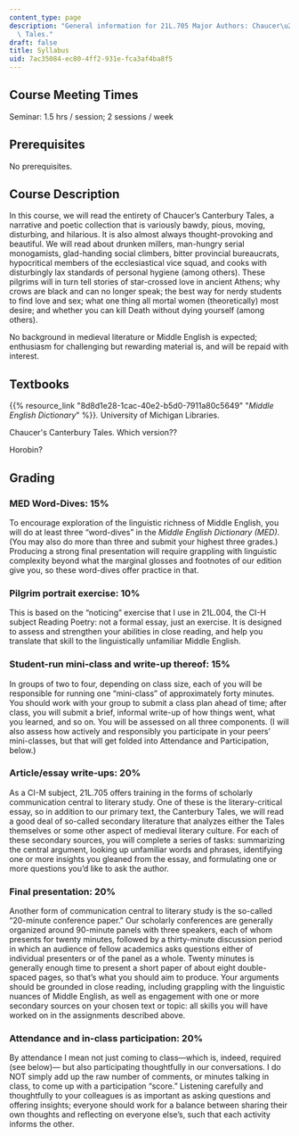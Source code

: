 ```yaml
---
content_type: page
description: "General information for 21L.705 Major Authors: Chaucer\u2019s Canterbury\
  \ Tales."
draft: false
title: Syllabus
uid: 7ac35084-ec80-4ff2-931e-fca3af4ba8f5
---
```

## Course Meeting Times

Seminar: 1.5 hrs / session; 2 sessions / week

## Prerequisites

No prerequisites.

## Course Description

In this course, we will read the entirety of Chaucer’s Canterbury Tales, a narrative and poetic collection that is variously bawdy, pious, moving, disturbing, and hilarious. It is also almost always thought-provoking and beautiful. We will read about drunken millers, man-hungry serial monogamists, glad-handing social climbers, bitter provincial bureaucrats, hypocritical members of the ecclesiastical vice squad, and cooks with disturbingly lax standards of personal hygiene (among others). These pilgrims will in turn tell stories of star-crossed love in ancient Athens; why crows are black and can no longer speak; the best way for nerdy students to find love and sex; what one thing all mortal women (theoretically) most desire; and whether you can kill Death without dying yourself (among others). 

No background in medieval literature or Middle English is expected; enthusiasm for challenging but rewarding material is, and will be repaid with interest.

## Textbooks

{{% resource_link "8d8d1e28-1cac-40e2-b5d0-7911a80c5649" "*Middle English Dictionary*" %}}*.* University of Michigan Libraries. 

Chaucer's Canterbury Tales. Which version??

Horobin?

## Grading

### MED Word-Dives: 15%

To encourage exploration of the linguistic richness of Middle English, you will do at least three “word-dives” in the *Middle English Dictionary (MED)*. (You may also do more than three and submit your highest three grades.) Producing a strong final presentation will require grappling with linguistic complexity beyond what the marginal glosses and footnotes of our edition give you, so these word-dives offer practice in that.

### Pilgrim portrait exercise: 10%

This is based on the “noticing” exercise that I use in 21L.004, the CI-H subject Reading Poetry: not a formal essay, just an exercise. It is designed to assess and strengthen your abilities in close reading, and help you translate that skill to the linguistically unfamiliar Middle English.

### Student-run mini-class and write-up thereof: 15%

In groups of two to four, depending on class size, each of you will be responsible for running one “mini-class” of approximately forty minutes. You should work with your group to submit a class plan ahead of time; after class, you will submit a brief, informal write-up of how things went, what you learned, and so on. You will be assessed on all three components. (I will also assess how actively and responsibly you participate in your peers’ mini-classes, but that will get folded into Attendance and Participation, below.)

### Article/essay write-ups: 20%

As a CI-M subject, 21L.705 offers training in the forms of scholarly communication central to literary study. One of these is the literary-critical essay, so in addition to our primary text, the Canterbury Tales, we will read a good deal of so-called secondary literature that analyzes either the Tales themselves or some other aspect of medieval literary culture. For each of these secondary sources, you will complete a series of tasks: summarizing the central argument, looking up unfamiliar words and phrases, identifying one or more insights you gleaned from the essay, and formulating one or more questions you’d like to ask the author.

### Final presentation: 20%

Another form of communication central to literary study is the so-called “20-minute conference paper.” Our scholarly conferences are generally organized around 90-minute panels with three speakers, each of whom presents for twenty minutes, followed by a thirty-minute discussion period in which an audience of fellow academics asks questions either of individual presenters or of the panel as a whole. Twenty minutes is generally enough time to present a short paper of about eight double-spaced pages, so that’s what you should aim to produce. Your arguments should be grounded in close reading, including grappling with the linguistic nuances of Middle English, as well as engagement with one or more secondary sources on your chosen text or topic: all skills you will have worked on in the assignments described above.

### Attendance and in-class participation: 20%

By attendance I mean not just coming to class—which is, indeed, required (see below)— but also participating thoughtfully in our conversations. I do NOT simply add up the raw number of comments, or minutes talking in class, to come up with a participation “score.” Listening carefully and thoughtfully to your colleagues is as important as asking questions and offering insights; everyone should work for a balance between sharing their own thoughts and reflecting on everyone else’s, such that each activity informs the other.